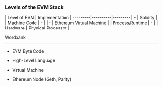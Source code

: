 ### Levels of the EVM Stack

 | Level of EVM  | Implementation |
---------|----------|---------
| - | Solidity |
| Machine Code | - |
| - | Ethereum Virtual Machine |
| Process/Runtime | - |
| Hardware | Physical Processor |

Wordbank

-----

* EVM Byte Code

* High-Level Language

* Virtual Machine

* Ethereum Node (Geth, Parity)

